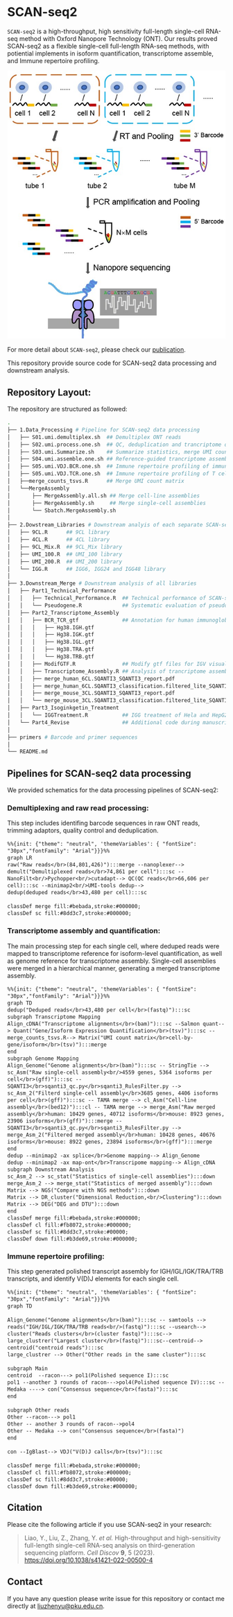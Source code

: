 # SCAN-seq2

`SCAN-seq2` is a high-throughput, high sensitivity full-length single-cell RNA-seq method with Oxford Nanopore Technology (ONT). Our results proved  SCAN-seq2 as a flexible single-cell full-length RNA-seq methods, with potiential implements in isoform quantification, transcriptome assemble, and Immune repertoire profiling.

![protocol](./Protocol.jpg)

For more detail about `SCAN-seq2`, please check our [publication](https://www.nature.com/articles/s41421-022-00500-4).


This repository provide source code for SCAN-seq2 data processing and downstream analysis.

## Repository Layout: 
The repository are structured as followed:


```bash
.
├── 1.Data_Processing # Pipeline for SCAN-seq2 data processing
│   ├── S01.umi.demultiplex.sh  ## Demultiplex ONT reads
│   ├── S02.umi.process.one.sh  ## QC, deduplication and trancriptome quantification
│   ├── S03.umi.Summarize.sh    ## Summarize statistics, merge UMI count matrix
│   ├── S04.umi.assemble.one.sh ## Reference-guided trancriptome assemble
│   ├── S05.umi.VDJ.BCR.one.sh  ## Immune repertoire profiling of immunoglobulin
│   ├── S05.umi.VDJ.TCR.one.sh  ## Immune repertoire profiling of T cell receptor
│   ├──merge_counts_tsvs.R      ## Merge UMI count matrix
│   └──MergeAssembly
│       ├── MergeAssembly.all.sh ## Merge cell-line assemblies
│       ├── MergeAssembly.sh     ## Merge single-cell assemblies
│       └── Sbatch.MergeAssembly.sh
│
├── 2.Dowstream_Libraries # Downstream analyis of each separate SCAN-seq library
│   ├── 9CL.R      ## 9CL library
│   ├── 4CL.R      ## 4CL library
│   ├── 9CL_Mix.R  ## 9CL_Mix library
│   ├── UMI_100.R  ## UMI_100 library
│   ├── UMI_200.R  ## UMI_200 library
│   └── IGG.R      ## IGG6, IGG24 and IGG48 library
│
├── 3.Downstream_Merge # Downstream analysis of all libraries
│   ├── Part1_Technical_Performance 
│   │   ├── Technical_Performance.R  ## Technical performance of SCAN-seq2
│   │   └── Pseudogene.R             ## Systematic evaluation of pseudogene expression
│   ├── Part2_Transcriptome_Assembly
│   │   ├── BCR_TCR_gtf              ## Annotation for human immunoglobulin and T cell receptor genes
│   │   │   ├── Hg38.IGH.gtf
│   │   │   ├── Hg38.IGK.gtf
│   │   │   ├── Hg38.IGL.gtf
│   │   │   ├── Hg38.TRA.gtf
│   │   │   └── Hg38.TRB.gtf
│   │   ├── ModifGTF.R               ## Modify gtf files for IGV visualization
│   │   ├── Transcriptome_Assembly.R ## Analysis of trancriptome assemblies
│   │   ├── merge_human_6CL.SQANTI3_SQANTI3_report.pdf
│   │   ├── merge_human_6CL.SQANTI3_classification.filtered_lite_SQANTI3_report.pdf
│   │   ├── merge_mouse_3CL.SQANTI3_SQANTI3_report.pdf
│   │   └── merge_mouse_3CL.SQANTI3_classification.filtered_lite_SQANTI3_report.pdf
│   ├── Part3_Isoginkgetin_Treatment
│   │   └── IGGTreatment.R           ## IGG treatment of Hela and HepG2 cell lines1
│   └── Part4_Revise                 ## Additional code during manuscript revision
│
├── primers # Barcode and primer sequences
│
└── README.md
```

## Pipelines for SCAN-seq2 data processing

We provided schematics for the data processing pipelines of SCAN-seq2:

### Demultiplexing and raw read processing:
This step includes identifing barcode sequences in raw ONT reads, trimming adaptors, quality control and deduplication.

```mermaid
%%{init: {"theme": "neutral", 'themeVariables': { "fontSize": "30px","fontFamily": "Arial"}}}%%
graph LR
raw("Raw reads</br>(84,801,426)"):::merge --nanoplexer--> demult("Demultiplexed reads</br>74,861 per cell"):::sc --NanoFilt<br/>Pychopper<br/>cutadapt--> QC(QC reads</br>66,606 per cell):::sc --minimap2<br/>UMI-tools dedup--> 
dedup(deduped reads</br>43,480 per cell):::sc

classDef merge fill:#bebada,stroke:#000000;
classDef sc fill:#8dd3c7,stroke:#000000;
```

### Transcriptome assembly and quantification:
The main processing step for each single cell, where deduped reads were mapped to transcriptome reference for isoform-level quantification, as well as genome reference for transcriptome assembly. Single-cell assemblies were merged in a hierarchical manner, generating a merged transcriptome assembly.

```mermaid
%%{init: {"theme": "neutral", 'themeVariables': { "fontSize": "30px","fontFamily": "Arial"}}}%%
graph TD
dedup("Deduped reads</br>43,480 per cell</br>(fastq)"):::sc
subgraph Transcriptome Mapping
Align_cDNA("Transcriptome alignments</br>(bam)"):::sc --Salmon quant--> Quant("Gene/Isoform Expression Quantification</br>(tsv)"):::sc --merge_counts_tsvs.R--> Matrix("UMI count matrix</br>cell-by-gene/isoform</br>(tsv)"):::merge 
end
subgraph Genome Mapping
Align_Genome("Genome alignments</br>(bam)"):::sc -- StringTie --> sc_Asm("Raw single-cell assembly<br/>4559 genes, 5364 isoforms per cell</br>(gff)"):::sc -- SQANTI3</br>sqanti3_qc.py</br>sqanti3_RulesFilter.py --> sc_Asm_2("Filterd single-cell assembly</br>3685 genes, 4406 isoforms per cell</br>(gff)"):::sc -- TAMA merge --> cl_Asm("Cell-line assembly</br>(bed12)"):::cl -- TAMA merge --> merge_Asm("Raw merged assembly</br>human: 10429 genes, 40712 isoforms</br>mouse: 8923 genes, 23906 isoforms</br>(gff)"):::merge -- SQANTI3</br>sqanti3_qc.py</br>sqanti3_RulesFilter.py -->  merge_Asm_2("Filtered merged assembly</br>human: 10428 genes, 40676 isoforms</br>mouse: 8922 genes, 23894 isoforms</br>(gff)"):::merge 
end
dedup --minimap2 -ax splice</br>Genome mapping--> Align_Genome
dedup --minimap2 -ax map-ont</br>Transcripome mapping--> Align_cDNA
subgraph Downstream Analysis
sc_Asm_2 --> sc_stat("Statistics of single-cell assemblies"):::down
merge_Asm_2 --> merge_stat("Statistics of merged assembly"):::down
Matrix --> NGS("Compare with NGS methods"):::down
Matrix --> DR_cluster("Dimensional Reduction,<br/>Clustering"):::down
Matrix --> DEG("DEG and DTU"):::down
end
classDef merge fill:#bebada,stroke:#000000;
classDef cl fill:#fb8072,stroke:#000000;
classDef sc fill:#8dd3c7,stroke:#00000;
classDef down fill:#b3de69,stroke:#000000;
```

### Immune repertoire profiling:
This step generated polished transcript assembly for IGH/IGL/IGK/TRA/TRB transcripts, and identify V(D)J elements for each single cell.

```mermaid
%%{init: {"theme": "neutral", 'themeVariables': { "fontSize": "30px","fontFamily": "Arial"}}}%%
graph TD

Align_Genome("Genome alignments</br>(bam)"):::sc -- samtools --> reads("IGH/IGL/IGK/TRA/TRB reads<br/>(fastq)"):::sc --usearch--> cluster("Reads clusters</br>(cluster fastq)"):::sc--> large_clustrer("Largest cluster</br>(fastq)"):::sc--centroid--> centroid("centroid reads"):::sc
large_clustrer --> Other("Other reads in the same cluster"):::sc

subgraph Main 
centroid  --racon---> pol1(Polished sequence I):::sc
pol1 --another 3 rounds of racon--->pol4(Polished sequence IV):::sc -- Medaka ----> con("Consensus sequence</br>(fasta)"):::sc
end

subgraph Other reads
Other --racon---> pol1
Other -- another 3 rounds of racon-->pol4
Other -- Medaka --> con("Consensus sequence</br>(fasta)")
end

con --IgBlast--> VDJ("V(D)J calls</br>(tsv)"):::sc

classDef merge fill:#bebada,stroke:#000000;
classDef cl fill:#fb8072,stroke:#000000;
classDef sc fill:#8dd3c7,stroke:#00000;
classDef down fill:#b3de69,stroke:#000000;
```

## Citation 
Please cite the following article if you use SCAN-seq2 in your research:

> Liao, Y., Liu, Z., Zhang, Y. *et al.* High-throughput and high-sensitivity full-length single-cell RNA-seq analysis on third-generation sequencing platform. *Cell Discov* **9**, 5 (2023). https://doi.org/10.1038/s41421-022-00500-4

## Contact
If you have any question please write issue for this repository or contact me directly at liuzhenyu@pku.edu.cn.
